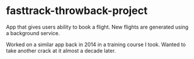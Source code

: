 # fasttrack-throwback-project
App that gives users ability to book a flight. New flights are generated using a background service. 

Worked on a similar app back in 2014 in a training course I took. Wanted to take another crack at it almost a decade later.
